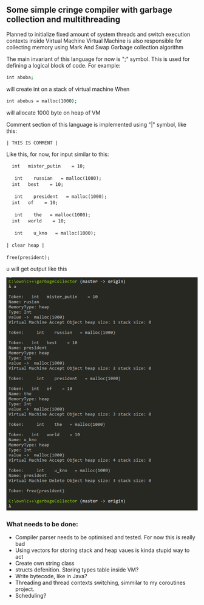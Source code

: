 ## Some simple cringe compiler with garbage collection and multithreading 

Planned to initialize fixed amount of system threads and switch execution contexts inside Virtual Machine
Virtual Machine is also responsible for collecting memory using Mark And Swap Garbage collection algorithm

The main invariant of this language for now is ";" symbol. This is used for defining a logical block of code.
For example:

```sh
int aboba;
```

will create int on a stack of virtual machine
When

```sh
int abobus = malloc(1000);
```

will allocate 1000 byte on heap of VM

Comment section of this language is implemented using "|" symbol, like this:

```
| THIS IS COMMENT |
```

Like this, for now, for input similar to this:
```
  int   mister_putin    = 10;
 
   int    russian   = malloc(1000);
  int   best    = 10;
 
   int    president   = malloc(1000);
  int   of    = 10;
 
   int    the   = malloc(1000);
  int   world    = 10;
 
   int    u_kno   = malloc(1000);

| clear heap |

free(president);

```
u will get output like this

![output example](/assets/output.png "output example")

### What needs to be done:
- Compiler parser needs to be optimised and tested. For now this is really bad
- Using vectors for storing stack and heap vaues is kinda stupid way to act
- Create own string class
- structs defenition. Storing types table inside VM? 
- Write bytecode, like in Java?
- Threading and thread contexts switching, simmilar to my coroutines project.
- Scheduling?
